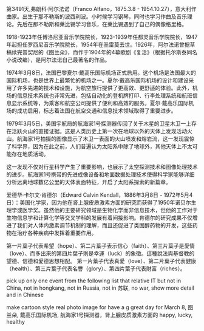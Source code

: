 第3491天,弗朗科·阿尔法诺（Franco Alfano，1875.3.8 - 1954.10.27），意大利作曲家。出生于那不勒斯的波西利波。小时候学习钢琴，同时也学习作曲及音乐理论。先后在那不勒斯和莱比锡学习音乐，在莱比锡遇到了自己的偶像格里格。

1918-1923年任博洛尼亚音乐学院院长，1923-1939年任都灵音乐学院院长，1947年起担任罗西尼音乐学院院长，1954年在圣雷莫去世。1926年，阿尔法诺曾据草稿续完普契尼的《图兰朵》，而作于1904年的4幕歌剧《复活》（根据托尔斯泰同名小说改编），是阿尔法诺自己最著名的作品。

1974年3月8日，法国巴黎夏尔·戴高乐国际机场正式启用。这个机场是法国最大的国际机场，也是世界上最繁忙的机场之一。夏尔·戴高乐国际机场的设计和建设采用了许多先进的技术和设施，为航空旅行提供了更高效、更舒适的体验。此外，机场的信息技术系统也非常先进，包括自动化的登机牌打印、行李处理系统和航班信息显示系统等，为乘客和航空公司提供了便利和高效的服务。夏尔·戴高乐国际机场的成功启用，标志着法国在航空交通和信息技术领域取得了重要进步。

1979年3月5日，美国宇航局的航海家1号探测器传回了关于木星的卫星木卫一上存在活跃火山的直接证据。这是人类历史上第一次在地球以外的天体上发现活动火山。航海家1号拍摄的图像显示了木卫一表面的火山喷发和熔岩流，这一发现震惊了科学界，因为在此之前，人们普遍认为太阳系中除了地球外，其他天体上不太可能存在地质活动。

这一发现不仅对行星科学产生了重要影响，也展示了太空探测技术和图像处理技术的进步。航海家1号携带的先进成像设备和地面数据处理技术使得科学家能够详细分析远离地球数亿公里的天体表面特征，开启了太阳系探索的新篇章。

爱德华·卡尔文·肯德尔（Edward Calvin Kendall，1886年3月8日 - 1972年5月4日）：美国化学家，因为他在肾上腺皮质激素方面的研究而获得了1950年诺贝尔生理学或医学奖。虽然他的主要研究领域是生物化学而非信息技术，但他的工作对于生物信息学和计算化学等交叉学科的发展有着间接影响。肯德尔的研究成果不仅增进了我们对人体内激素调节机制的理解，而且还促进了类固醇药物的开发，这些药物在治疗各种疾病中发挥着重要作用。

第一片葉子代表希望（hope）、第二片葉子表示信心（faith）、第三片葉子是愛情（love）、而多出來的第四片葉子則是幸運（luck）的象徵。這種說法與基督教的望德、信德和愛德思想相配。
第一片葉子代表真愛（love）、第二片葉子代表健康（health）、第三片葉子代表名譽（glory）、第四片葉子代表財富（riches）。

 pick up  only one event  from the following list that relative IT but not in China, not in hongkang, not in Russia, not in 苏联, no war, show more detail and in Chinese

make cartoon style real photo image for have a g great day for March 8, 图兰朵, 戴高乐国际机场, 航海家1号探测器，肾上腺皮质激素方面的  happy, lucky, healthy 